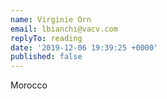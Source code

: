 ```yaml
---
name: Virginie Orn
email: lbianchi@vacv.com
replyTo: reading
date: '2019-12-06 19:39:25 +0000'
published: false
---
```


Morocco